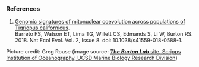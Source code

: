 ### References

1. [Genomic signatures of mitonuclear coevolution across populations of Tigriopus
   californicus](https://europepmc.org/article/MED/29988158).\
   Barreto FS, Watson ET, Lima TG, Willett CS, Edmands S, Li W, Burton RS.
   2018.
   Nat Ecol Evol.
   Vol. 2, Issue 8.
   doi: 10.1038/s41559-018-0588-1.

Picture credit: Greg Rouse (image source: [***The Burton Lab*** site, Scripps Institution of Oceanography, UCSD
Marine Biology Research Division](http://burtonlab.weebly.com/store/c1/Featured_Products.html))
